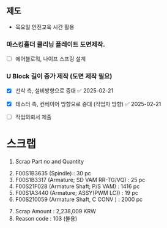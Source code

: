 ## 제도
- 목요일 안전교육 시간 활용

### 마스킹홀더 클리닝 플레이트 도면제작.
- [ ] 에어블로워, 나이프 스프링 설계

### U Block 길이 증가 제작 (도면 제작 필요)
- [x] 선삭 측, 설비방향으로 증대 ✅ 2025-02-21
- [x] 테스터 측, 컨베이어 방향으로 증대 (작업자 방향) ✅ 2025-02-21

- [ ] 작업의뢰서 제출

# 스크랩
1. Scrap Part no and Quantity  
2) F00S1B3635 (Spindle) : 30 pc  
3) F00S1B3317 (Armature; SD VAM RR-TG/VQ) : 25 pc  
4) F00S21F028 (Armature Shaft; P/S VAM) : 1416 pc  
5) F00S1A3440 (Armature; ASSY(PWM LC)) : 19 pc  
6) F00S210059 (Armature Shaft, C CONV ) : 2000 pc  
7. Scrap Amount : 2,238,009 KRW  
8. Reason code : 103 (불용)